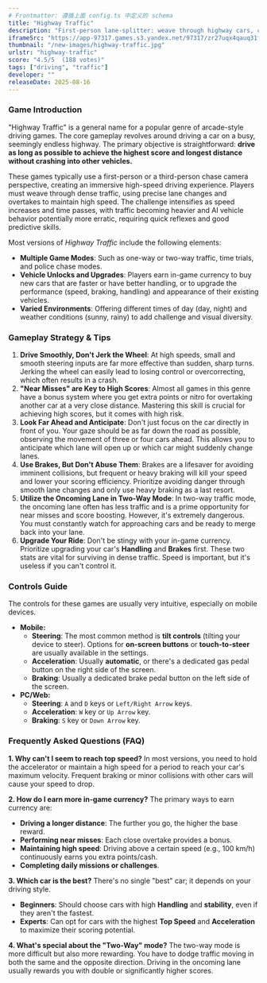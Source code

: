 ```yaml
---
# Frontmatter: 遵循上面 config.ts 中定义的 schema
title: "Highway Traffic"
description: "First‑person lane‑splitter: weave through highway cars, complete missions, and earn cash for vehicles and upgrades." 
iframeSrc: "https://app-97317.games.s3.yandex.net/97317/zr27uqx4qauq31fg2ud41a7oye9c4dki/index.html"
thumbnail: "/new-images/highway-traffic.jpg"
urlstr: "highway-traffic"
score: "4.5/5  (188 votes)"
tags: ["driving", "traffic"]
developer: ""
releaseDate: 2025-08-16
---
```





### **Game Introduction**

"Highway Traffic" is a general name for a popular genre of arcade-style driving games. The core gameplay revolves around driving a car on a busy, seemingly endless highway. The primary objective is straightforward: **drive as long as possible to achieve the highest score and longest distance without crashing into other vehicles.**

These games typically use a first-person or a third-person chase camera perspective, creating an immersive high-speed driving experience. Players must weave through dense traffic, using precise lane changes and overtakes to maintain high speed. The challenge intensifies as speed increases and time passes, with traffic becoming heavier and AI vehicle behavior potentially more erratic, requiring quick reflexes and good predictive skills.

Most versions of *Highway Traffic* include the following elements:
*   **Multiple Game Modes**: Such as one-way or two-way traffic, time trials, and police chase modes.
*   **Vehicle Unlocks and Upgrades**: Players earn in-game currency to buy new cars that are faster or have better handling, or to upgrade the performance (speed, braking, handling) and appearance of their existing vehicles.
*   **Varied Environments**: Offering different times of day (day, night) and weather conditions (sunny, rainy) to add challenge and visual diversity.

### **Gameplay Strategy & Tips**

1.  **Drive Smoothly, Don't Jerk the Wheel**: At high speeds, small and smooth steering inputs are far more effective than sudden, sharp turns. Jerking the wheel can easily lead to losing control or overcorrecting, which often results in a crash.
2.  **"Near Misses" are Key to High Scores**: Almost all games in this genre have a bonus system where you get extra points or nitro for overtaking another car at a very close distance. Mastering this skill is crucial for achieving high scores, but it comes with high risk.
3.  **Look Far Ahead and Anticipate**: Don't just focus on the car directly in front of you. Your gaze should be as far down the road as possible, observing the movement of three or four cars ahead. This allows you to anticipate which lane will open up or which car might suddenly change lanes.
4.  **Use Brakes, But Don't Abuse Them**: Brakes are a lifesaver for avoiding imminent collisions, but frequent or heavy braking will kill your speed and lower your scoring efficiency. Prioritize avoiding danger through smooth lane changes and only use heavy braking as a last resort.
5.  **Utilize the Oncoming Lane in Two-Way Mode**: In two-way traffic mode, the oncoming lane often has less traffic and is a prime opportunity for near misses and score boosting. However, it's extremely dangerous. You must constantly watch for approaching cars and be ready to merge back into your lane.
6.  **Upgrade Your Ride**: Don't be stingy with your in-game currency. Prioritize upgrading your car's **Handling** and **Brakes** first. These two stats are vital for surviving in dense traffic. Speed is important, but it's useless if you can't control it.

### **Controls Guide**

The controls for these games are usually very intuitive, especially on mobile devices.

*   **Mobile:**
    *   **Steering**: The most common method is **tilt controls** (tilting your device to steer). Options for **on-screen buttons** or **touch-to-steer** are usually available in the settings.
    *   **Acceleration**: Usually **automatic**, or there's a dedicated gas pedal button on the right side of the screen.
    *   **Braking**: Usually a dedicated brake pedal button on the left side of the screen.
*   **PC/Web:**
    *   **Steering**: `A` and `D` keys or `Left/Right Arrow` keys.
    *   **Acceleration**: `W` key or `Up Arrow` key.
    *   **Braking**: `S` key or `Down Arrow` key.

### **Frequently Asked Questions (FAQ)**

**1. Why can't I seem to reach top speed?**
In most versions, you need to hold the accelerator or maintain a high speed for a period to reach your car's maximum velocity. Frequent braking or minor collisions with other cars will cause your speed to drop.

**2. How do I earn more in-game currency?**
The primary ways to earn currency are:
*   **Driving a longer distance**: The further you go, the higher the base reward.
*   **Performing near misses**: Each close overtake provides a bonus.
*   **Maintaining high speed**: Driving above a certain speed (e.g., 100 km/h) continuously earns you extra points/cash.
*   **Completing daily missions or challenges**.

**3. Which car is the best?**
There's no single "best" car; it depends on your driving style.
*   **Beginners**: Should choose cars with high **Handling** and **stability**, even if they aren't the fastest.
*   **Experts**: Can opt for cars with the highest **Top Speed** and **Acceleration** to maximize their scoring potential.

**4. What's special about the "Two-Way" mode?**
The two-way mode is more difficult but also more rewarding. You have to dodge traffic moving in both the same and the opposite direction. Driving in the oncoming lane usually rewards you with double or significantly higher scores.
